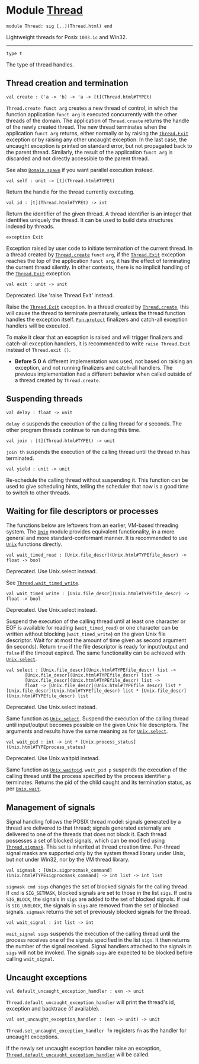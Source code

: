 # Module [Thread](type_Thread.html)


```
module Thread: sig [..](Thread.html) end
```


Lightweight threads for Posix `1003.1c` and Win32.





---


```
type t 
```


The type of thread handles.



## Thread creation and termination


```
val create : ('a -> 'b) -> 'a -> [t](Thread.html#TYPEt)
```


`Thread.create funct arg` creates a new thread of control,
 in which the function application `funct arg`
 is executed concurrently with the other threads of the domain.
 The application of `Thread.create`
 returns the handle of the newly created thread.
 The new thread terminates when the application `funct arg`
 returns, either normally or by raising the [`Thread.Exit`](Thread.html#EXCEPTIONExit) exception
 or by raising any other uncaught exception.
 In the last case, the uncaught exception is printed on standard error,
 but not propagated back to the parent thread. Similarly, the
 result of the application `funct arg` is discarded and not
 directly accessible to the parent thread.


See also [`Domain.spawn`](Domain.html#VALspawn) if you want parallel execution instead.




```
val self : unit -> [t](Thread.html#TYPEt)
```


Return the handle for the thread currently executing.




```
val id : [t](Thread.html#TYPEt) -> int
```


Return the identifier of the given thread. A thread identifier
 is an integer that identifies uniquely the thread.
 It can be used to build data structures indexed by threads.




```
exception Exit
```


Exception raised by user code to initiate termination of the
 current thread.
 In a thread created by [`Thread.create`](Thread.html#VALcreate) `funct` `arg`, if the
 [`Thread.Exit`](Thread.html#EXCEPTIONExit) exception reaches the top of the application
 `funct arg`, it has the effect of terminating the current thread
 silently. In other contexts, there is no implicit handling of the
 [`Thread.Exit`](Thread.html#EXCEPTIONExit) exception.




```
val exit : unit -> unit
```


Deprecated. Use 'raise Thread.Exit' instead.

Raise the [`Thread.Exit`](Thread.html#EXCEPTIONExit) exception.
 In a thread created by [`Thread.create`](Thread.html#VALcreate), this will cause the thread
 to terminate prematurely, unless the thread function handles the
 exception itself. [`Fun.protect`](Fun.html#VALprotect) finalizers and catch-all
 exception handlers will be executed.


To make it clear that an exception is raised and will trigger
 finalizers and catch-all exception handlers, it is recommended
 to write `raise Thread.Exit` instead of `Thread.exit ()`.



* **Before 5.0**  A different implementation was used, not based on raising
 an exception, and not running finalizers and catch-all handlers.
 The previous implementation had a different behavior when called
 outside of a thread created by `Thread.create`.


## Suspending threads


```
val delay : float -> unit
```


`delay d` suspends the execution of the calling thread for
 `d` seconds. The other program threads continue to run during
 this time.




```
val join : [t](Thread.html#TYPEt) -> unit
```


`join th` suspends the execution of the calling thread
 until the thread `th` has terminated.




```
val yield : unit -> unit
```


Re-schedule the calling thread without suspending it.
 This function can be used to give scheduling hints,
 telling the scheduler that now is a good time to
 switch to other threads.



## Waiting for file descriptors or processes

The functions below are leftovers from an earlier, VM-based threading
 system. The [`Unix`](Unix.html) module provides equivalent functionality, in
 a more general and more standard-conformant manner. It is recommended
 to use [`Unix`](Unix.html) functions directly.


```
val wait_timed_read : [Unix.file_descr](Unix.html#TYPEfile_descr) -> float -> bool
```


Deprecated. Use Unix.select instead.

See [`Thread.wait_timed_write`](Thread.html#VALwait_timed_write).




```
val wait_timed_write : [Unix.file_descr](Unix.html#TYPEfile_descr) -> float -> bool
```


Deprecated. Use Unix.select instead.

Suspend the execution of the calling thread until at least
 one character or EOF is available for reading (`wait_timed_read`) or
 one character can be written without blocking (`wait_timed_write`)
 on the given Unix file descriptor. Wait for at most
 the amount of time given as second argument (in seconds).
 Return `true` if the file descriptor is ready for input/output
 and `false` if the timeout expired.
 The same functionality can be achieved with [`Unix.select`](Unix.html#VALselect).




```
val select : [Unix.file_descr](Unix.html#TYPEfile_descr) list ->  
       [Unix.file_descr](Unix.html#TYPEfile_descr) list ->  
       [Unix.file_descr](Unix.html#TYPEfile_descr) list ->  
       float -> [Unix.file_descr](Unix.html#TYPEfile_descr) list * [Unix.file_descr](Unix.html#TYPEfile_descr) list * [Unix.file_descr](Unix.html#TYPEfile_descr) list
```


Deprecated. Use Unix.select instead.

Same function as [`Unix.select`](Unix.html#VALselect).
 Suspend the execution of the calling thread until input/output
 becomes possible on the given Unix file descriptors.
 The arguments and results have the same meaning as for
 [`Unix.select`](Unix.html#VALselect).




```
val wait_pid : int -> int * [Unix.process_status](Unix.html#TYPEprocess_status)
```


Deprecated. Use Unix.waitpid instead.

Same function as [`Unix.waitpid`](Unix.html#VALwaitpid).
 `wait_pid p` suspends the execution of the calling thread
 until the process specified by the process identifier `p`
 terminates. Returns the pid of the child caught and
 its termination status, as per [`Unix.wait`](Unix.html#VALwait).



## Management of signals

Signal handling follows the POSIX thread model: signals generated
 by a thread are delivered to that thread; signals generated externally
 are delivered to one of the threads that does not block it.
 Each thread possesses a set of blocked signals, which can be modified
 using [`Thread.sigmask`](Thread.html#VALsigmask). This set is inherited at thread creation time.
 Per-thread signal masks are supported only by the system thread library
 under Unix, but not under Win32, nor by the VM thread library.


```
val sigmask : [Unix.sigprocmask_command](Unix.html#TYPEsigprocmask_command) -> int list -> int list
```


`sigmask cmd sigs` changes the set of blocked signals for the
 calling thread.
 If `cmd` is `SIG_SETMASK`, blocked signals are set to those in
 the list `sigs`.
 If `cmd` is `SIG_BLOCK`, the signals in `sigs` are added to
 the set of blocked signals.
 If `cmd` is `SIG_UNBLOCK`, the signals in `sigs` are removed
 from the set of blocked signals.
 `sigmask` returns the set of previously blocked signals for the thread.




```
val wait_signal : int list -> int
```


`wait_signal sigs` suspends the execution of the calling thread
 until the process receives one of the signals specified in the
 list `sigs`. It then returns the number of the signal received.
 Signal handlers attached to the signals in `sigs` will not
 be invoked. The signals `sigs` are expected to be blocked before
 calling `wait_signal`.



## Uncaught exceptions


```
val default_uncaught_exception_handler : exn -> unit
```


`Thread.default_uncaught_exception_handler` will print the thread's id,
 exception and backtrace (if available).




```
val set_uncaught_exception_handler : (exn -> unit) -> unit
```


`Thread.set_uncaught_exception_handler fn` registers `fn` as the handler
 for uncaught exceptions.


If the newly set uncaught exception handler raise an exception,
 [`Thread.default_uncaught_exception_handler`](Thread.html#VALdefault_uncaught_exception_handler) will be called.



